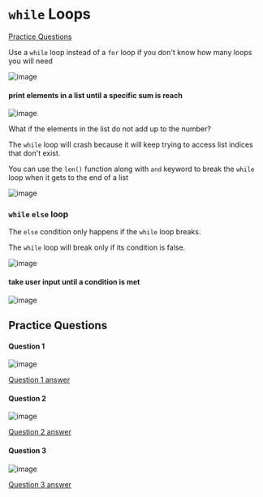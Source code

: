 # `while` Loops

[Practice Questions](#Practice-Questions)

Use a `while` loop instead of a `for` loop if you don't know how many loops you will need

![image](https://user-images.githubusercontent.com/19383145/167224618-4a234952-f329-484d-a4b3-a1fee6edcb4c.png)

#### print elements in a list until a specific sum is reach

![image](https://user-images.githubusercontent.com/19383145/167224954-78e1bdc6-946d-47a1-bf14-257749f07a75.png)

What if the elements in the list do not add up to the number?

The `while` loop will crash because it will keep trying to access list indices that don't exist.

You can use the `len()` function along with `and` keyword to break the `while` loop when it gets to the end of a list

![image](https://user-images.githubusercontent.com/19383145/167224583-83fd94c4-3c9a-467f-bd95-48074ffd986d.png)

### `while` `else` loop

The `else` condition only happens if the `while` loop breaks. 

The `while` loop will break only if its condition is false.

![image](https://user-images.githubusercontent.com/19383145/167225496-9ae2b69e-95b2-448a-abb8-7a9b0482a547.png)

#### take user input until a condition is met

![image](https://user-images.githubusercontent.com/19383145/167226665-0ed0f8da-4742-4abd-b50d-bf4458306b78.png)

## Practice Questions

#### Question 1

![image](https://user-images.githubusercontent.com/19383145/167227701-84e37ebe-1ccd-4c3d-a8cb-ade4c3cde0b3.png)

[Question 1 answer](https://github.com/KellzCodes/python/blob/main/fundamentals/while-loops/practice1.py)

#### Question 2

![image](https://user-images.githubusercontent.com/19383145/167228025-a4584386-123a-42cc-95d1-ad591c42bfde.png)

[Question 2 answer](https://github.com/KellzCodes/python/blob/main/fundamentals/while-loops/practice2.py)

#### Question 3

![image](https://user-images.githubusercontent.com/19383145/167229140-35ed9fbd-18c6-464f-be62-6c70abbfb085.png)

[Question 3 answer]()
